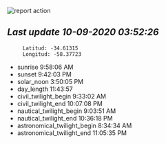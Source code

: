 ![report action](https://github.com/matiasz8/actions-for-reports/workflows/report%20action/badge.svg?branch=develop) 


## *****Last update 10-09-2020 03:52:26*****



		 Latitud: -34.61315
		 Longitud: -58.37723

 - sunrise 	 9:58:06 AM
 - sunset 	 9:42:03 PM
 - solar_noon 	 3:50:05 PM
 - day_length 	 11:43:57
 - civil_twilight_begin 	 9:33:02 AM
 - civil_twilight_end 	 10:07:08 PM
 - nautical_twilight_begin 	 9:03:51 AM
 - nautical_twilight_end 	 10:36:18 PM
 - astronomical_twilight_begin 	 8:34:34 AM
 - astronomical_twilight_end 	 11:05:35 PM
